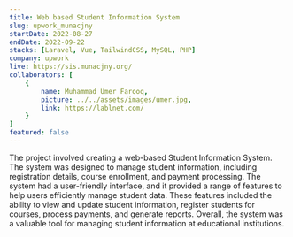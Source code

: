 ```yaml
---
title: Web based Student Information System
slug: upwork_munacjny
startDate: 2022-08-27
endDate: 2022-09-22
stacks: [Laravel, Vue, TailwindCSS, MySQL, PHP]
company: upwork
live: https://sis.munacjny.org/
collaborators: [
    {
        name: Muhammad Umer Farooq,
        picture: ../../assets/images/umer.jpg,
        link: https://lablnet.com/
    }
]
featured: false
---
```


The project involved creating a web-based Student Information System. The system was designed to manage student information, including registration details, course enrollment, and payment processing. The system had a user-friendly interface, and it provided a range of features to help users efficiently manage student data. These features included the ability to view and update student information, register students for courses, process payments, and generate reports. Overall, the system was a valuable tool for managing student information at educational institutions.
